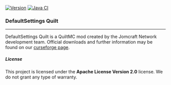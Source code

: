 [![Version](https://badgen.net/https/apiv3.jomcraft.net/product/defaultsettings%3Fendpoint%3Dquilt?cache=3600)](https://github.com/Jomcraft-Network/DefaultSettings) [![Java CI](https://github.com/Jomcraft-Network/DefaultSettings-Fabric/actions/workflows/build.yml/badge.svg?branch=1.19.x-quilt)](https://github.com/Jomcraft-Network/DefaultSettings-Fabric/actions/workflows/build.yml)

### DefaultSettings Quilt

---

DefaultSettings Quilt is a QuiltMC mod created by the Jomcraft Network development team. Official downloads and further information may be found on our [curseforge page](https://www.curseforge.com/minecraft/mc-mods/defaultsettings-fabric).

##### License

This project is licensed under the **Apache License Version 2.0** license. We do not grant any type of warranty.
